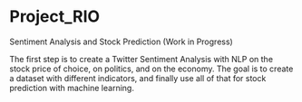 # Project_RIO
 Sentiment Analysis and Stock Prediction (Work in Progress)

The first step is to create a Twitter Sentiment Analysis with NLP on the stock price of choice, on politics, and on the economy. The goal is to create a dataset with different indicators, and finally use all of that for stock prediction with machine learning. 